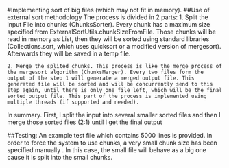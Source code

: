 #Implementing sort of big files (which may not fit in memory).
##Use of external sort methodology
The process is divided in 2 parts:
    1. Split the input File into chunks (ChunksSorter). Every chunk has a maximum size specified from ExternalSortUtils.chunkSizeFromFile. Those chunks will be read in memory as List<String>, then they will be sorted using standard libraries (Collections.sort, which uses quicksort or a modified version of mergesort). Afterwards they will be saved in a temp file.

    2. Merge the splited chunks. This process is like the merge process of the mergesort algorithm (ChunksMerger). Every two files form the output of the step 1 will generate a merged output file. This generated file will be sorted and will be concurrently send to this step again, until there is only one file left, which will be the final sorted output file. This part of the process is implemented using multiple threads (if supported and needed).

In summary. First, I split the input into several smaller sorted files and then I merge those sorted files (2:1) until I get the final output

##Testing:
An example test file which contains 5000 lines is provided. In order to force the system to use chunks, a very small chunk size has been specified manually . In this case, the small file will behave as a big one cause it is split into the small chunks.